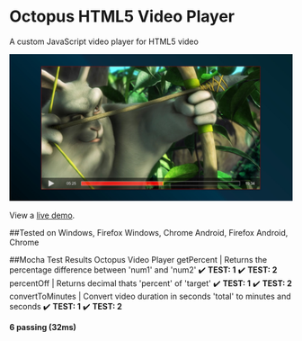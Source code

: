 # Octopus HTML5 Video Player
A custom JavaScript video player for HTML5 video

![Octopus screenshot](https://raw.githubusercontent.com/Octavector/Octopus-HTML5-Video-Player/master/img/octopus-screenshot.jpg "Octopus screenshot")

View a [live demo](https://ingrid.guide/octopus-demo/).

##Tested on
Windows, Firefox
Windows, Chrome
Android, Firefox
Android, Chrome

##Mocha Test Results
 Octopus Video Player
    getPercent | Returns the percentage difference between 'num1' and 'num2'
      ✔️ **TEST: 1**
      ✔️ **TEST: 2**
    percentOff | Returns decimal thats 'percent' of 'target'
      ✔️ **TEST: 1**
      ✔️ **TEST: 2**
    convertToMinutes | Convert video duration in seconds 'total' to minutes and seconds
      ✔️ **TEST: 1**
      ✔️ **TEST: 2**


  **6 passing (32ms)**